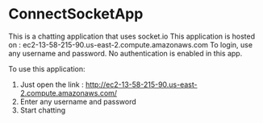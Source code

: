 # ConnectSocketApp
This is a chatting application that uses socket.io
This application is hosted on : ec2-13-58-215-90.us-east-2.compute.amazonaws.com
To login, use any username and password. No authentication is enabled in this app.

To use this application: 
1. Just open the link : http://ec2-13-58-215-90.us-east-2.compute.amazonaws.com/
2. Enter any username and password 
3. Start chatting
